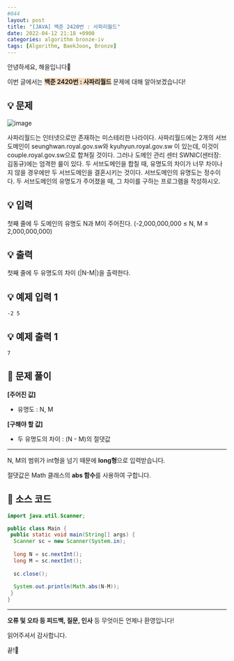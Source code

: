 ```yaml
---
#044
layout: post
title: "[JAVA] 백준 2420번 : 사파리월드"
date: 2022-04-12 21:18 +0900
categories: algorithm bronze-iv
tags: [Algorithm, BaekJoon, Bronze]
---
```


안녕하세요, 해을입니다🦖

이번 글에서는 <span style="background-color:#f7ddbe">**백준 2420번 : 사파리월드**</span> 문제에 대해 알아보겠습니다!

## 💡 문제

![image](https://user-images.githubusercontent.com/39720852/164743757-c4a58b84-1363-45be-babe-549ec8621197.png)

사파리월드는 인터넷으로만 존재하는 미스테리한 나라이다. 사파리월드에는 2개의 서브도메인이 seunghwan.royal.gov.sw와 kyuhyun.royal.gov.sw 이 있는데, 이것이 couple.royal.gov.sw으로 합쳐질 것이다. 그러나 도메인 관리 센터 SWNIC(센터장: 김동규)에는 엄격한 룰이 있다. 두 서브도메인을 합칠 때, 유명도의 차이가 너무 차이나지 않을 경우에만 두 서브도메인을 결혼시키는 것이다. 서브도메인의 유명도는 정수이다. 두 서브도메인의 유명도가 주어졌을 때, 그 차이를 구하는 프로그램을 작성하시오.

## 💡 입력

첫째 줄에 두 도메인의 유명도 N과 M이 주어진다. (-2,000,000,000 ≤ N, M ≤ 2,000,000,000)

## 💡 출력

첫째 줄에 두 유명도의 차이 (|N-M|)을 출력한다.

## 💡 예제 입력 1

```
-2 5
```

## 💡 예제 출력 1

```
7
```

## 🚩 문제 풀이

**[주어진 값]**

* 유명도 : N, M

**[구해야 할 값]**

* 두 유명도의 차이 : (N - M)의 절댓값

---

N, M의 범위가 int형을 넘기 때문에 **long형**으로 입력받습니다.

절댓값은 Math 클래스의 **abs 함수**를 사용하여 구합니다.

## 🚩 소스 코드

``` java
import java.util.Scanner;

public class Main {
 public static void main(String[] args) {  
  Scanner sc = new Scanner(System.in);
  
  long N = sc.nextInt();
  long M = sc.nextInt();
  
  sc.close();
  
  System.out.println(Math.abs(N-M));
 }
}
```

---

**오류 및 오타 등 피드백, 질문, 인사** 등 무엇이든 언제나 환영입니다!

읽어주셔서 감사합니다.

끝!🦕
